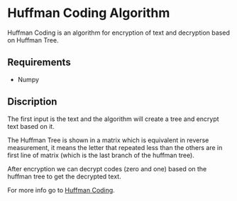 # Huffman Coding Algorithm

Huffman Coding is an algorithm for encryption of text and decryption based on Huffman Tree.

## Requirements

* Numpy

## Discription

The first input is the text and the algorithm will create a tree and encrypt text based on it.

The Huffman Tree is shown in a matrix which is equivalent in reverse measurement, it means the letter that repeated less than the others are in first line of matrix (which is the last branch of the huffman tree).

After encryption we can decrypt codes (zero and one) based on the huffman tree to get the decrypted text.

For more info go to [Huffman Coding](https://en.wikipedia.org/wiki/Huffman_coding).
